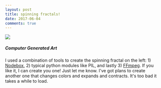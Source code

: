 ```yaml
---
layout: post
title: spinning fractals!
date: 2017-06-04
comments: true
---
```


<div class="container-fluid">
	<div class="row">
		<div class = "col-md-6">
<img src="https://www.danjcook.com/images/fractal.gif" class="img-fluid">
	</div>
	<div class = "col-md-6">
<h5>Computer Generated Art</h5>
I used a combination of tools to create the spinning fractal on the left: 1) <a href="https://www.nodebox.net/code/index.php/Home">Nodebox</a>, 2) typical python modules like PIL, and lastly 3) <a href="http://ffmpeg.org/">FFmpeg</a>.  If you like it, I can create you one! Just let me know. I've got plans to create another one that changes colors and expands and contracts. It's too bad it takes a while to load.
